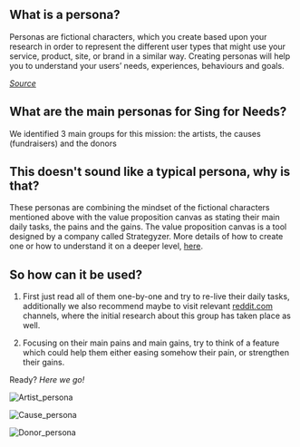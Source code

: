## What is a persona?

Personas are fictional characters, which you create based upon your research in order to represent the different user types that might use your service, product, site, or brand in a similar way. Creating personas will help you to understand your users’ needs, experiences, behaviours and goals.

[_Source_](https://www.interaction-design.org/literature/article/personas-why-and-how-you-should-use-them)

## What are the main personas for Sing for Needs?

We identified 3 main groups for this mission: the artists, the causes (fundraisers) and the donors

## This doesn't sound like a typical persona, why is that?

These personas are combining the mindset of the fictional characters mentioned above with the value proposition canvas as stating their main daily tasks, the pains and the gains. The value proposition canvas is a tool designed by a company called Strategyzer. More details of how to create one or how to understand it on a deeper level, [here](https://www.strategyzer.com/canvas/value-proposition-canvas).

## So how can it be used?

1. First just read all of them one-by-one and try to re-live their daily tasks, additionally we also recommend maybe to visit relevant [reddit.com](https://reddit.com) channels, where the initial research about this group has taken place as well.

2. Focusing on their main pains and main gains, try to think of a feature which could help them either easing somehow their pain, or strengthen their gains.

Ready? *Here we go!*

![Artist_persona](https://user-images.githubusercontent.com/9334646/57974873-e5a4ad80-79bf-11e9-82b7-ba7dd838d9a9.png)

![Cause_persona](https://user-images.githubusercontent.com/9334646/57974874-e5a4ad80-79bf-11e9-8a4a-36dd9a713062.png)

![Donor_persona](https://user-images.githubusercontent.com/9334646/57974875-e5a4ad80-79bf-11e9-90ea-3f20b7d7c74f.png)

